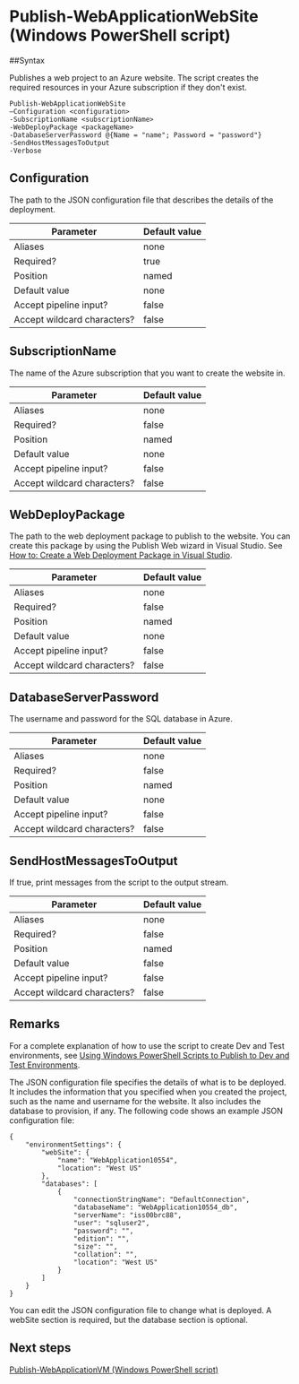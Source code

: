 <properties
   pageTitle="Publish-WebApplicationWebSite (Windows PowerShell script)"
   description="Learn how to publish a web project to an Azure website. This script creates the required resources in your Azure subscription if they don't exist."
   services="visual-studio-online"
   documentationCenter="na"
   authors="kempb"
   manager="douge"
   editor="tglee" />
<tags
   ms.service="multiple"
   ms.date="08/13/2015"
   wacn.date="" />

# Publish-WebApplicationWebSite (Windows PowerShell script)

##Syntax

Publishes a web project to an Azure website. The script creates the required resources in your Azure subscription if they don't exist.

	Publish-WebApplicationWebSite
	–Configuration <configuration>
	-SubscriptionName <subscriptionName>
	-WebDeployPackage <packageName>
	-DatabaseServerPassword @{Name = "name"; Password = "password"}
	-SendHostMessagesToOutput
	-Verbose


## Configuration

The path to the JSON configuration file that describes the details of the deployment.

|Parameter|Default value|
|---|---|
|Aliases|none|
|Required?|true|
|Position|named|
|Default value|none|
|Accept pipeline input?|false|
|Accept wildcard characters?|false|

## SubscriptionName

The name of the Azure subscription that you want to create the website in.

|Parameter|Default value|
|---|---|
|Aliases|none|
|Required?|false|
|Position|named|
|Default value|none|
|Accept pipeline input?|false|
|Accept wildcard characters?|false|

## WebDeployPackage

The path to the web deployment package to publish to the website. You can create this package by using the Publish Web wizard in Visual Studio. See [How to: Create a Web Deployment Package in Visual Studio](http://go.microsoft.com/fwlink/p/?LinkID=623089).

|Parameter|Default value|
|---|---|
|Aliases|none|
|Required?|false|
|Position|named|
|Default value|none|
|Accept pipeline input?|false|
|Accept wildcard characters?|false|

## DatabaseServerPassword

The username and password for the SQL database in Azure.

|Parameter|Default value|
|---|---|
|Aliases|none|
|Required?|false|
|Position|named|
|Default value|none|
|Accept pipeline input?|false|
|Accept wildcard characters?|false|

## SendHostMessagesToOutput

If true, print messages from the script to the output stream.

|Parameter|Default value|
|---|---|
|Aliases|none|
|Required?|false|
|Position|named|
|Default value|false|
|Accept pipeline input?|false|
|Accept wildcard characters?|false|

## Remarks

For a complete explanation of how to use the script to create Dev and Test environments, see [Using Windows PowerShell Scripts to Publish to Dev and Test Environments](https://msdn.microsoft.com/library/azure/dn642480.aspx).

The JSON configuration file specifies the details of what is to be deployed. It includes the information that you specified when you created the project, such as the name and username for the website. It also includes the database to provision, if any. The following code shows an example JSON configuration file:

	{
	    "environmentSettings": {
	        "webSite": {
	            "name": "WebApplication10554",
	            "location": "West US"
	        },
	        "databases": [
	            {
	                "connectionStringName": "DefaultConnection",
	                "databaseName": "WebApplication10554_db",
	                "serverName": "iss00brc88",
	                "user": "sqluser2",
	                "password": "",
	                "edition": "",
	                "size": "",
	                "collation": "",
	                "location": "West US"
	            }
	        ]
	    }
	}

You can edit the JSON configuration file to change what is deployed. A webSite section is required, but the database section is optional.

## Next steps

[Publish-WebApplicationVM (Windows PowerShell script)](https://msdn.microsoft.com/library/azure/dn689112.aspx)
